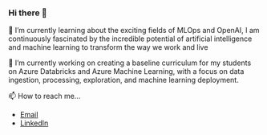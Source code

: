 ### Hi there 👋

🌱 I’m currently learning about the exciting fields of MLOps and OpenAI, I am continuously fascinated by the incredible potential of artificial intelligence and machine learning to transform the way we work and live

🔭 I’m currently working on creating a baseline curriculum for my students on Azure Databricks and Azure Machine Learning, with a focus on data ingestion, processing, exploration, and machine learning deployment.


📫 How to reach me...

- [Email](mailto:martasantos@microsoft.com)
- [LinkedIn](https://www.linkedin.com/in/marta-asantos/)


<!--
- 🔭 I’m currently working on ... 
- 🌱 I’m currently learning ...
- 👯 I’m looking to collaborate on ...
- 🤔 I’m looking for help with ...
- 💬 Ask me about ...
- 📫 How to reach me: ...
- 😄 Pronouns: ...
- ⚡ Fun fact: ...
-->


